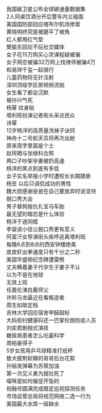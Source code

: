 我国碳卫星公布全球碳通量数据集  
2人同桌饮酒分开后警车内又碰面  
美国国防部回应喀布尔机场惨案  
黄晓明终究是被磨平了棱角  
红人都用红气垫  
樊振东回应不玩社交媒体  
女子花15万购买心灵课程疑被骗  
女子网恋被骗32万网上找律师被骗4万  
和易烊千玺一起骑行  
儿童药物将无针注射  
深圳顶级学区房频频流拍  
女生看了都会沉默  
被孙兴气死  
杨幂 纹身贴  
塔利班扮演记者街头采访民众  
诗幂  
12岁杨洋的高质量洗袜子诀窍  
神舟十二号航天员将再次出舱  
原来周字里面是个土  
赵珂晒与张继科合照  
两口子吵架孕妻被扔高速  
杨洋的笑点到底有多低  
女子实名举报小学时遭校长长期猥亵  
杨笠 以后只调侃成功的男性  
魏大勋感谢爸爸在自己要放弃时说坚持  
脱口秀大会  
男子替狗报仇扎宝马车胎  
最无望的暗恋是什么体验  
杨洋于途同框  
李诞说小佳让脱口秀更有意义  
阿富汗女导演街头疾呼逃离塔利班  
每晚6点到8点的西安钟楼绝美  
皮皮虾出拳速度只有千分之二秒  
美国华盛顿纪念碑遭雷劈  
丈夫瞒着妻子代孕生子妻子不认  
以为不是在地球  
无效上班  
任嘉伦演白鹿师父  
许昕马龙最近在看叛逆者  
周生如故定档  
吉林大学回应宿舍甲醛超标  
大妈拒扫健康码还一巴掌抡倒防疫人员  
刘奕君剧抛式演技  
糖尿病患者怎么吃最科学  
周柏豪得子  
5岁女孩用乒乓球精准打纸杯  
敖犬披荆斩棘的哥哥后台花絮  
孙俪发弹幕为苏筱加油  
第一次见义勇为就社死了  
喵咪是如何催促开饭的  
祝融号圆满完成既定巡视探测任务  
市场监管总局将规范网络二选一行为  
美国最大水库一级缺水  
